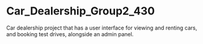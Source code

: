 # Car_Dealership_Group2_430
Car dealership project that has a user interface for viewing and renting cars, and booking test drives, alongside an admin panel.

